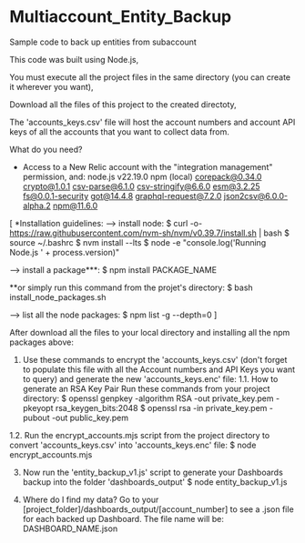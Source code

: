 # Multiaccount_Entity_Backup
Sample code to back up entities from subaccount

This code was built using Node.js,

You must execute all the project files in the same directory (you can create it wherever you want),

Download all the files of this project to the created directoty,

The 'accounts_keys.csv' file will host the account numbers and account API keys of all the accounts that you want to collect data from.

What do you need?
- Access to a New Relic account with the "integration management" permission, and:
node.js v22.19.0 npm (local)
corepack@0.34.0
crypto@1.0.1
csv-parse@6.1.0
csv-stringify@6.6.0
esm@3.2.25
fs@0.0.1-security
got@14.4.8
graphql-request@7.2.0
json2csv@6.0.0-alpha.2
npm@11.6.0

[
*Installation guidelines:
--> install node:
$ curl -o- https://raw.githubusercontent.com/nvm-sh/nvm/v0.39.7/install.sh | bash
$ source ~/.bashrc
$ nvm install --lts
$ node -e "console.log('Running Node.js ' + process.version)"

--> install a package***:
$ npm install PACKAGE_NAME

**or simply run this command from the projet's directory:
$ bash install_node_packages.sh

--> list all the node packages:
$ npm list -g --depth=0
]

After download all the files to your local directory and installing all the npm packages above:

1. Use these commands to encrypt the 'accounts_keys.csv' (don't forget to populate this file with all the Account numbers and API Keys you want to query) and generate the new 'accounts_keys.enc' file:
1.1. How to generate an RSA Key Pair Run these commands from your project directory:
$ openssl genpkey -algorithm RSA -out private_key.pem -pkeyopt rsa_keygen_bits:2048
$ openssl rsa -in private_key.pem -pubout -out public_key.pem

1.2. Run the encrypt_accounts.mjs script from the project directory to convert 'accounts_keys.csv' into 'accounts_keys.enc' file:
$ node encrypt_accounts.mjs

3. Now run the 'entity_backup_v1.js' script to generate your Dashboards backup into the folder 'dashboards_output'
$ node entity_backup_v1.js

4. Where do I find my data? Go to your [project_folder]/dashboards_output/[account_number] to see a .json file for each backed up Dashboard. The file name will be: DASHBOARD_NAME.json
